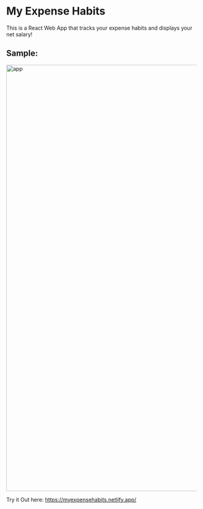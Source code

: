 # My Expense Habits
This is a React Web App that tracks your expense habits and displays your net salary!
## Sample:
<img width="1127" alt="app" src="https://user-images.githubusercontent.com/31680529/124103019-e0cfd600-da2e-11eb-915c-e8f6021be4d7.png">

Try it Out here: https://myexpensehabits.netlify.app/
